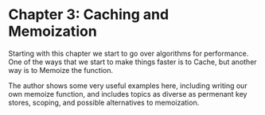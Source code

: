 # Chapter 3: Caching and Memoization

Starting with this chapter we start to go over algorithms for performance.  One of the ways that we start to make things faster is to Cache, but another way is to Memoize the function.

The author shows some very useful examples here, including writing our own memoize function, and includes topics as diverse as permenant key stores, scoping, and possible alternatives to memoization.
